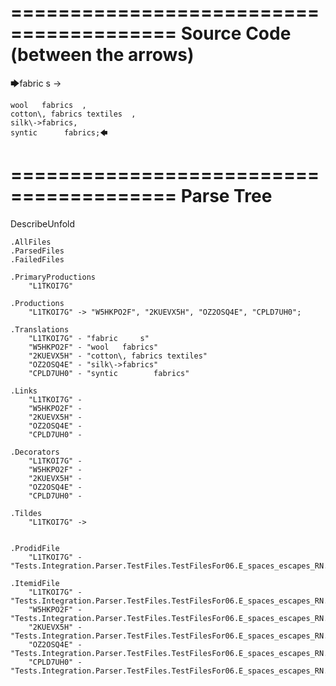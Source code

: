 ========================================
Source Code (between the arrows)
========================================

🡆fabric     s 	->

	wool   fabrics	,
	cotton\, fabrics textiles  ,
    silk\->fabrics,
    syntic 		fabrics;🡄

========================================
Parse Tree
========================================
DescribeUnfold

    .AllFiles
    .ParsedFiles
    .FailedFiles

    .PrimaryProductions
        "L1TKOI7G" 

    .Productions
        "L1TKOI7G" -> "W5HKPO2F", "2KUEVX5H", "OZ2OSQ4E", "CPLD7UH0";

    .Translations
        "L1TKOI7G" - "fabric     s"
        "W5HKPO2F" - "wool   fabrics"
        "2KUEVX5H" - "cotton\, fabrics textiles"
        "OZ2OSQ4E" - "silk\->fabrics"
        "CPLD7UH0" - "syntic 		fabrics"

    .Links
        "L1TKOI7G" - 
        "W5HKPO2F" - 
        "2KUEVX5H" - 
        "OZ2OSQ4E" - 
        "CPLD7UH0" - 

    .Decorators
        "L1TKOI7G" - 
        "W5HKPO2F" - 
        "2KUEVX5H" - 
        "OZ2OSQ4E" - 
        "CPLD7UH0" - 

    .Tildes
        "L1TKOI7G" -> 


    .ProdidFile
        "L1TKOI7G" - "Tests.Integration.Parser.TestFiles.TestFilesFor06.E_spaces_escapes_RN.ds"

    .ItemidFile
        "L1TKOI7G" - "Tests.Integration.Parser.TestFiles.TestFilesFor06.E_spaces_escapes_RN.ds"
        "W5HKPO2F" - "Tests.Integration.Parser.TestFiles.TestFilesFor06.E_spaces_escapes_RN.ds"
        "2KUEVX5H" - "Tests.Integration.Parser.TestFiles.TestFilesFor06.E_spaces_escapes_RN.ds"
        "OZ2OSQ4E" - "Tests.Integration.Parser.TestFiles.TestFilesFor06.E_spaces_escapes_RN.ds"
        "CPLD7UH0" - "Tests.Integration.Parser.TestFiles.TestFilesFor06.E_spaces_escapes_RN.ds"

